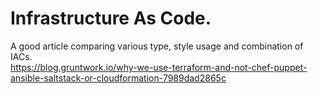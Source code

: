 # Infrastructure As Code.


A good article comparing various type, style usage and combination of IACs.  
https://blog.gruntwork.io/why-we-use-terraform-and-not-chef-puppet-ansible-saltstack-or-cloudformation-7989dad2865c